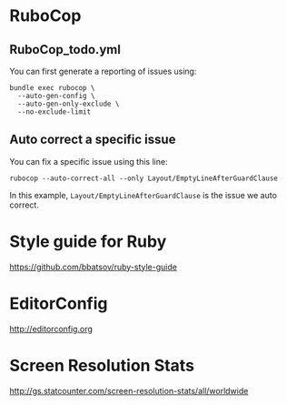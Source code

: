 # RuboCop

## RuboCop_todo.yml

You can first generate a reporting of issues using:

```
bundle exec rubocop \                                
  --auto-gen-config \
  --auto-gen-only-exclude \
  --no-exclude-limit
  ```

## Auto correct a specific issue

You can fix a specific issue using this line:

`rubocop --auto-correct-all --only Layout/EmptyLineAfterGuardClause`

In this example, `Layout/EmptyLineAfterGuardClause` is the issue we auto correct.

# Style guide for Ruby

https://github.com/bbatsov/ruby-style-guide

# EditorConfig

http://editorconfig.org

# Screen Resolution Stats

http://gs.statcounter.com/screen-resolution-stats/all/worldwide

